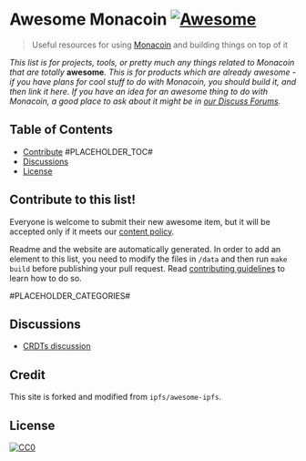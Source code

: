 # Awesome Monacoin [![Awesome](https://cdn.rawgit.com/sindresorhus/awesome/d7305f38d29fed78fa85652e3a63e154dd8e8829/media/badge.svg)](https://github.com/sindresorhus/awesome)


> Useful resources for using [Monacoin](https://monacoinproject.org) and building things on top of it

_This list is for projects, tools, or pretty much any things related to Monacoin that are totally_ **awesome**_. This is for products which are already awesome - if you have plans for cool stuff to do with Monacoin, you should build it, and then link it here. If you have an idea for an awesome thing to do with Monacoin, a good place to ask about it might be in [our  Discuss Forums](https://github.com/monacoinproject/monacoin/discussions)._

## Table of Contents

- [Contribute](#contribute-to-this-list)
#PLACEHOLDER_TOC#
- [Discussions](#discussions)
- [License](#license)

## Contribute to this list!

Everyone is welcome to submit their new awesome item, but it will be accepted only if it meets our [content policy](https://github.com/monacoinproject/awesome/blob/master/POLICY.md).

Readme and the website are automatically generated. In order to add an element to this list, you need to modify the files in `/data` and then run  `make build` before publishing your pull request. Read [contributing guidelines](https://github.com/monacoinproject/awesome/blob/master/CONTRIBUTING.md) to learn how to do so.

#PLACEHOLDER_CATEGORIES#

## Discussions

* [CRDTs discussion](https://github.com/ipfs/notes/issues/23)

## Credit

This site is forked and modified from `ipfs/awesome-ipfs`.

## License

[![CC0](https://licensebuttons.net/p/zero/1.0/88x31.png)](https://creativecommons.org/publicdomain/zero/1.0/)

